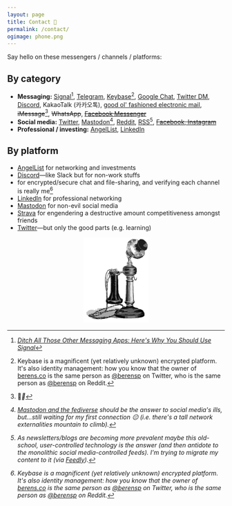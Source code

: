 ```yaml
---
layout: page
title: Contact 📇
permalink: /contact/
ogimage: phone.png
---
```

Say hello on these messengers / channels / platforms:

## By category
- **Messaging:** <a href="https://signal.org" target="_blank">Signal</a>[^1], <a href="https://t.me/berensp" target="_blank">Telegram</a>, <a href="https://keybase.io/berens" target="_blank">Keybase</a>[^2], <a href="https://chat.google.com" target="_blank">Google Chat</a>, <a href="https://twitter.com/messages/compose?recipient_id=19028711" target="_blank">Twitter DM</a>, <a href="https://discordapp.com/users/181094465874821120" target="_blank">Discord</a>, KakaoTalk (카카오톡), <a href="mailto:pb@omg.lol">good ol' fashioned electronic mail</a>, <strike>iMessage</strike>[^3], <strike>WhatsApp</strike>, <strike><a href="../fb">Facebook Messenger</a></strike>
- **Social media:** <a href="https://twitter.com/berensp" target="_blank">Twitter</a>, <a rel="me" href="https://mastodon.cloud/@berens" target="_blank">Mastodon</a>[^4], <a href="https://reddit.com/user/berensp" target="_blank">Reddit</a>, [RSS](https://berens.co/feed.xml)[^5], <strike><a href="../fb">Facebook, Instagram</a></strike>
- **Professional / investing:** <a href="https://angel.co/berens" target="_blank">AngelList</a>, <a href="https://linkedin.com/in/berensp" target="_blank">LinkedIn</a>

## By platform
- <a href="https://angel.co/berens" target="_blank"><i class="fab fa-angellist"></i> AngelList</a> for networking and investments
- <a href="https://discordapp.com/users/181094465874821120" target="_blank"><i class="fab fa-discord"></i> Discord</a>—like Slack but for non-work stuffs
- <a href="https://keybase.io/berens" target="_blank"><i class="fab fa-keybase"></i></a> for encrypted/secure chat and file-sharing, and verifying each channel is really me[^2]
- <a href="https://linkedin.com/in/berensp" target="_blank"><i class="fab fa-linkedin-in"></i> LinkedIn</a> for professional networking
- <a rel="me" href="https://mastodon.social/@berens" target="_blank"><i class="fab fa-mastodon"></i> Mastodon</a> for non-evil social media
- <a href="https://www.strava.com/athletes/berenzino" target="_blank"><i class="fab fa-strava"></i> Strava</a> for engendering a destructive amount competitiveness amongst friends
- <a href="https://twitter.com/berensp" target="_blank"><i class="fab fa-twitter"></i> Twitter</a>—but only the good parts (e.g. learning)

<center><img src="/assets/og/phone.png" alt="phone" width="30%" height="30%"></center>

[^1]: *<a href="https://www.wired.com/story/ditch-all-those-other-messaging-apps-heres-why-you-should-use-signal/?utm_source=WIR_REG_GATE" target="_blank">Ditch All Those Other Messaging Apps: Here's Why You Should Use Signal</a>*

[^2]: Keybase is a magnificent (yet relatively unknown) encrypted platform. It's also identity management: how you know that the owner of [berens.co](/index) is the same person as <a href="https://twitter.com/berensp" target="_blank">@berensp</a> on Twitter, who is the same person as <a href="https://reddit.com/user/berensp" target="_blank">@berensp</a> on Reddit.

[^3]: 🤘<i class="fab fa-android">🤘

[^4]: <a href="https://www.nytimes.com/2018/03/28/technology/social-media-privacy.html" target="_blank">Mastodon and the fediverse</a> should be the answer to social media's ills, but...still waiting for my first connection 😐 (i.e. there's a tall network externalities mountain to climb).

[^5]: As newsletters/blogs are becoming more prevalent maybe this old-school, user-controlled technology is the answer (and then antidote to the monolithic social media-controlled feeds). I'm trying to migrate my content to it (via <a href="https://feedly.com/" target="_blank">Feedly</a>).
